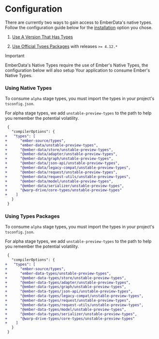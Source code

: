 # Configuration

There are currently two ways to gain access to EmberData's native types.
Follow the configuration guide below for the [installation](./0-installation.md)
option you chose.

1) [Use A Version That Has Types](#using-native-types)

2) [Use Official Types Packages](#using-types-packages)
with releases `>= 4.12.*`

> [!IMPORTANT]
> EmberData's Native Types require the use of Ember's
> Native Types, the configuration below will also setup
> Your application to consume Ember's Native Types.

### Using Native Types

To consume `alpha` stage types, you must import the types in your project's `tsconfig.json`.

For alpha stage types, we add `unstable-preview-types` to the path to help you remember the
potential volatility.

```diff
 {
   "compilerOptions": {
+   "types": [
+      "ember-source/types",
+      "ember-data/unstable-preview-types",
+      "@ember-data/store/unstable-preview-types",
+      "@ember-data/adapter/unstable-preview-types",
+      "@ember-data/graph/unstable-preview-types",
+      "@ember-data/json-api/unstable-preview-types",
+      "@ember-data/legacy-compat/unstable-preview-types",
+      "@ember-data/request/unstable-preview-types",
+      "@ember-data/request-utils/unstable-preview-types",
+      "@ember-data/model/unstable-preview-types",
+      "@ember-data/serializer/unstable-preview-types",
+      "@warp-drive/core-types/unstable-preview-types"
+    ]
   }
 }
```

### Using Types Packages

To consume `alpha` stage types, you must import the types in your project's `tsconfig.json`.

For alpha stage types, we add `unstable-preview-types` to the path to help you remember the
potential volatility.

```diff
 {
   "compilerOptions": {
+   "types": [
+      "ember-source/types",
+      "ember-data-types/unstable-preview-types",
+      "@ember-data-types/store/unstable-preview-types",
+      "@ember-data-types/adapter/unstable-preview-types",
+      "@ember-data-types/graph/unstable-preview-types",
+      "@ember-data-types/json-api/unstable-preview-types",
+      "@ember-data-types/legacy-compat/unstable-preview-types",
+      "@ember-data-types/request/unstable-preview-types",
+      "@ember-data-types/request-utils/unstable-preview-types",
+      "@ember-data-types/model/unstable-preview-types",
+      "@ember-data-types/serializer/unstable-preview-types",
+      "@warp-drive-types/core-types/unstable-preview-types"
+    ]
   }
 }
```
